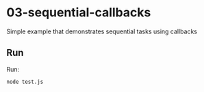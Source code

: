 # 03-sequential-callbacks

Simple example that demonstrates sequential tasks using callbacks

## Run

Run:

```bash
node test.js
```
